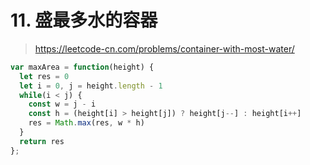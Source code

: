 # 11. 盛最多水的容器

> https://leetcode-cn.com/problems/container-with-most-water/


```js
var maxArea = function(height) {
  let res = 0
  let i = 0, j = height.length - 1
  while(i < j) {
    const w = j - i
    const h = (height[i] > height[j]) ? height[j--] : height[i++]
    res = Math.max(res, w * h)
  }
  return res
};
```